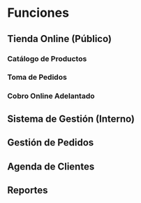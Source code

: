 # Funciones

## Tienda Online (Público)

### Catálogo de Productos

### Toma de Pedidos

### Cobro Online Adelantado

## Sistema de Gestión (Interno)

## Gestión de Pedidos

## Agenda de Clientes

## Reportes